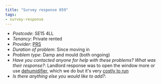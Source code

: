 ```yaml
---
title: "Survey response 059"
tags:
- survey-response
---
```


- *Postcode*: SE15 4LL  
- *Tenancy*: Private rented  
- *Provider*: [PRS](providers/PRS)
- *Duration of problem*: Since moving in  
- *Problem type*: Damp and mould (both ongoing)  
- *Have you contacted anyone for help with these problems? What was their response?*: Landlord response was to open the window more or use [dehumidifier](cause-effect-affect/dehumidifier), which we do but it's very [costly to run](cause-effect-affect/finances)       
- *Is there anything else you would like to add?*:  

